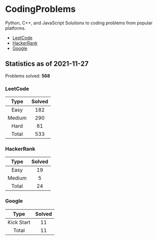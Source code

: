 # CodingProblems

Python, C++, and JavaScript Solutions to coding problems from popular platforms.

- [LeetCode](LeetCode/ "LeetCode")
- [HackerRank](HackerRank/ "HackerRank")
- [Google](Google/ "Google's Coding Competitions")

## Statistics as of 2021-11-27

Problems solved: **568**

### LeetCode

|  Type  | Solved |
| :----: | :----: |
|  Easy  |  182   |
| Medium |  290   |
|  Hard  |   61   |
| Total  |  533   |

### HackerRank

|  Type  | Solved |
| :----: | :----: |
|  Easy  |   19   |
| Medium |   5    |
| Total  |   24   |

### Google

|    Type    | Solved |
| :--------: | :----: |
| Kick Start |   11   |
|   Total    |   11   |

